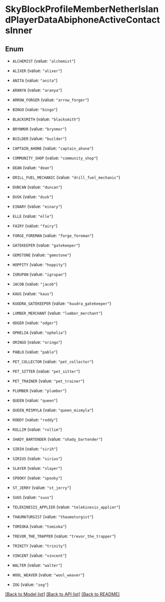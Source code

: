 # SkyBlockProfileMemberNetherIslandPlayerDataAbiphoneActiveContactsInner

## Enum


* `ALCHEMIST` (value: `"alchemist"`)

* `ALIXER` (value: `"alixer"`)

* `ANITA` (value: `"anita"`)

* `ARANYA` (value: `"aranya"`)

* `ARROW_FORGER` (value: `"arrow_forger"`)

* `BINGO` (value: `"bingo"`)

* `BLACKSMITH` (value: `"blacksmith"`)

* `BRYNMOR` (value: `"brynmor"`)

* `BUILDER` (value: `"builder"`)

* `CAPTAIN_AHONE` (value: `"captain_ahone"`)

* `COMMUNITY_SHOP` (value: `"community_shop"`)

* `DEAN` (value: `"dean"`)

* `DRILL_FUEL_MECHANIC` (value: `"drill_fuel_mechanic"`)

* `DUNCAN` (value: `"duncan"`)

* `DUSK` (value: `"dusk"`)

* `EINARY` (value: `"einary"`)

* `ELLE` (value: `"elle"`)

* `FAIRY` (value: `"fairy"`)

* `FORGE_FOREMAN` (value: `"forge_foreman"`)

* `GATEKEEPER` (value: `"gatekeeper"`)

* `GEMSTONE` (value: `"gemstone"`)

* `HOPPITY` (value: `"hoppity"`)

* `IGRUPAN` (value: `"igrupan"`)

* `JACOB` (value: `"jacob"`)

* `KAUS` (value: `"kaus"`)

* `KUUDRA_GATEKEEPER` (value: `"kuudra_gatekeeper"`)

* `LUMBER_MERCHANT` (value: `"lumber_merchant"`)

* `ODGER` (value: `"odger"`)

* `OPHELIA` (value: `"ophelia"`)

* `ORINGO` (value: `"oringo"`)

* `PABLO` (value: `"pablo"`)

* `PET_COLLECTOR` (value: `"pet_collector"`)

* `PET_SITTER` (value: `"pet_sitter"`)

* `PET_TRAINER` (value: `"pet_trainer"`)

* `PLUMBER` (value: `"plumber"`)

* `QUEEN` (value: `"queen"`)

* `QUEEN_MISMYLA` (value: `"queen_mismyla"`)

* `RODDY` (value: `"roddy"`)

* `ROLLIM` (value: `"rollim"`)

* `SHADY_BARTENDER` (value: `"shady_bartender"`)

* `SIRIH` (value: `"sirih"`)

* `SIRIUS` (value: `"sirius"`)

* `SLAYER` (value: `"slayer"`)

* `SPOOKY` (value: `"spooky"`)

* `ST_JERRY` (value: `"st_jerry"`)

* `SUUS` (value: `"suus"`)

* `TELEKINESIS_APPLIER` (value: `"telekinesis_applier"`)

* `THAUMATURGIST` (value: `"thaumaturgist"`)

* `TOMIOKA` (value: `"tomioka"`)

* `TREVOR_THE_TRAPPER` (value: `"trevor_the_trapper"`)

* `TRINITY` (value: `"trinity"`)

* `VINCENT` (value: `"vincent"`)

* `WALTER` (value: `"walter"`)

* `WOOL_WEAVER` (value: `"wool_weaver"`)

* `ZOG` (value: `"zog"`)


[[Back to Model list]](../README.md#documentation-for-models) [[Back to API list]](../README.md#documentation-for-api-endpoints) [[Back to README]](../README.md)


